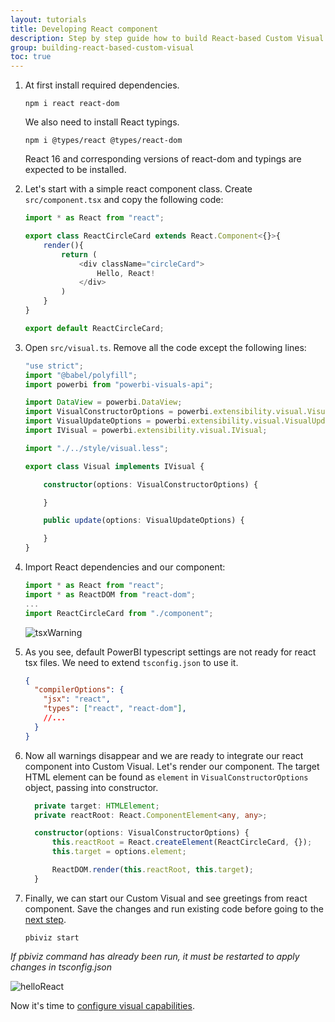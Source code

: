 ```yaml
---
layout: tutorials
title: Developing React component
description: Step by step guide how to build React-based Custom Visual
group: building-react-based-custom-visual
toc: true
---
```


1. At first install required dependencies.

    ```
    npm i react react-dom
    ```
    We also need to install React typings.
    ```
    npm i @types/react @types/react-dom
    ```
    React 16 and corresponding versions of react-dom and typings are expected to be installed.

2. Let's start with a simple react component class. Create `src/component.tsx` and copy the following code:

    ```typescript
    import * as React from "react";

    export class ReactCircleCard extends React.Component<{}>{
        render(){
            return (
                <div className="circleCard">
                    Hello, React!
                </div>
            )
        }
    }

    export default ReactCircleCard;
    ```

3. Open `src/visual.ts`. Remove all the code except the following lines:

    ```typescript
    "use strict";
    import "@babel/polyfill";
    import powerbi from "powerbi-visuals-api";

    import DataView = powerbi.DataView;
    import VisualConstructorOptions = powerbi.extensibility.visual.VisualConstructorOptions;
    import VisualUpdateOptions = powerbi.extensibility.visual.VisualUpdateOptions;
    import IVisual = powerbi.extensibility.visual.IVisual;

    import "./../style/visual.less";

    export class Visual implements IVisual {

        constructor(options: VisualConstructorOptions) {

        }

        public update(options: VisualUpdateOptions) {

        }
    }
    ```

4. Import React dependencies and our component:

    ```typescript
    import * as React from "react";
    import * as ReactDOM from "react-dom";
    ...
    import ReactCircleCard from "./component";
    ```

    ![tsxWarning](../images/tsxWarning.png)

5. As you see, default PowerBI typescript settings are not ready for react tsx files. We need to extend `tsconfig.json` to use it. 
    ```json
    {
      "compilerOptions": {
        "jsx": "react",
        "types": ["react", "react-dom"],
        //...
      }
    }
    ```

6. Now all warnings disappear and we are ready to integrate our react component into Custom Visual. Let's render our component. The target HTML element can be found as `element` in `VisualConstructorOptions` object, passing into constructor.

    ```typescript
      private target: HTMLElement;
      private reactRoot: React.ComponentElement<any, any>;

      constructor(options: VisualConstructorOptions) {
          this.reactRoot = React.createElement(ReactCircleCard, {});
          this.target = options.element;

          ReactDOM.render(this.reactRoot, this.target);
      }
    ```

7. Finally, we can start our Custom Visual and see greetings from react component. Save the changes and run existing code before going to the [next step](../configuring-capabilities/).

    ```
    pbiviz start
    ```

  _If pbiviz command has already been run, it must be restarted to apply changes in tsconfig.json_

  ![helloReact](../images/helloReact.png)

Now it's time to [configure visual capabilities](../configuring-capabilities/).


